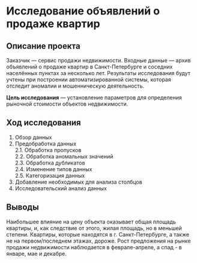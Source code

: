 # Исследование объявлений о продаже квартир

## Описание проекта
Заказчик — сервис продажи недвижимости. Входные данные — архив объявлений о продаже квартир в Санкт-Петербурге и соседних населённых пунктах за несколько лет.
Результаты исследования будут учтены при построении автоматизированной системы, которая отследит аномалии и мошенническую деятельность.

**Цель исследования** — установление параметров для определения рыночной стоимости объектов недвижимости.

## Ход исследования

 1. Обзор данных
 2. Предобработка данных\
 2.1. Обработка пропусков\
 2.2. Обработка аномальных значений\
 2.3. Обработка дубликатов\
 2.4. Изменение типов данных\
 2.5. Категоризация данных
 3. Добавление необходимых для анализа столбцов
 4. Исследовательский анализ данных

 ## Выводы
Наибольшее влияние на цену объекта оказывает общая площадь квартиры, и, как следствие от этого, жилая площадь, но в меньшей степени. Квартиры, которые находятся в г. Санкт-Петербурге, а также не на первом/последнем этажах, дороже. Рост предложения на рынке продажи недвижимости наблюдается в феврале-апреле, а спад - в январе, мае и декабре.